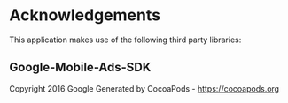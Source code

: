 # Acknowledgements
This application makes use of the following third party libraries:

## Google-Mobile-Ads-SDK

Copyright 2016 Google
Generated by CocoaPods - https://cocoapods.org
